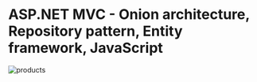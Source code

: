 # ASP.NET MVC - Onion architecture, Repository pattern, Entity framework, JavaScript  

![products](https://user-images.githubusercontent.com/35643276/45849650-1cdc9500-bd33-11e8-858e-6d99a39ee012.png)
